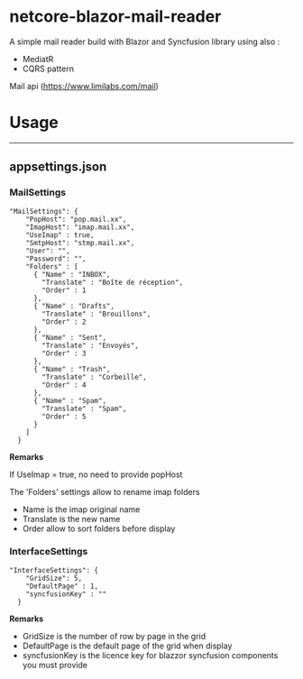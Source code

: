 # netcore-blazor-mail-reader

A simple mail reader build with Blazor and Syncfusion library
using also :
+ MediatR
+ CQRS pattern

Mail api (https://www.limilabs.com/mail)


# Usage
**********************
## appsettings.json
### MailSettings

``` 
"MailSettings": {
    "PopHost": "pop.mail.xx",
    "ImapHost": "imap.mail.xx",
    "UseImap" : true,
    "SmtpHost": "stmp.mail.xx",
    "User": "",
    "Password": "",
    "Folders" : [
      { "Name" : "INBOX",
        "Translate" : "Boîte de réception",
        "Order" : 1
      },
      { "Name" : "Drafts",
        "Translate" : "Brouillons",
        "Order" : 2
      },
      { "Name" : "Sent",
        "Translate" : "Envoyés",
        "Order" : 3
      },
      { "Name" : "Trash",
        "Translate" : "Corbeille",
        "Order" : 4
      },
      { "Name" : "Spam",
        "Translate" : "Spam",
        "Order" : 5
      }
    ]
  } 
``` 
**Remarks**

If UseImap = true, no need to provide popHost

The 'Folders' settings allow to rename imap folders
* Name is the imap original name
* Translate is the new name
* Order allow to sort folders before display

### InterfaceSettings

``` 
"InterfaceSettings": {
    "GridSize": 5,
    "DefaultPage" : 1,
    "syncfusionKey" : ""
  }
``` 
**Remarks**

* GridSize is the number of row by page in the grid
* DefaultPage is the default page of the grid when display
* syncfusionKey is the licence key for blazzor syncfusion components you must provide
